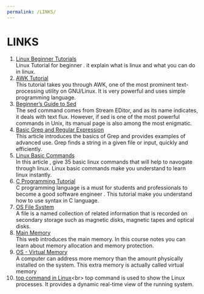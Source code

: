 ```yaml
---
permalink: /LINKS/
---
```

# LINKS
1. [Linux Beginner Tutorials](https://www.linux.org/forums/linux-beginner-tutorials.123/)<br>
Linux Tutorial for beginner . it explain what is linux and what you can do in linux.
2. [AWK Tutorial](https://www.tutorialspoint.com/awk/index.htm)<br>
This tutorial takes you through AWK, one of the most prominent text-processing utility on GNU/Linux. It is very powerful and uses simple programming language.
3. [Beginner’s Guide to Sed](https://www.maketecheasier.com/beginners-guide-to-sed-linux/)<br>
The sed command comes from Stream EDitor, and as its name indicates, it deals with text flux. However, if sed is one of the most powerful commands in Unix, its manual page is also among the most enigmatic.
4. [Basic Grep and Regular Expression](https://www.opensourceforu.com/2012/06/beginners-guide-gnu-grep-basics/) <br>
This article introduces the basics of Grep and provides examples of advanced use. Grep finds a string in a given file or input, quickly and efficiently.
5. [Linux Basic Commands](https://www.hostinger.com/tutorials/linux-commands#:~:text=Here%20is%20a%20list%20of%20basic%20Linux%20commands%3A,an%20absolute%20path%20is%20%2Fhome%2Fusername.%202.%20cd%20command)<br>
In this article , give 35 basic linux commands that will help to navogate through linux. Linux basic commands make you understand to learn linux instantly.
6. [C Programming Tutorial](https://www.tutorialspoint.com/cprogramming/index.htm)<br>
C programming language is a must for students and professionals to become a good software engineer . This tutorial make you understand how to use syntax in C language.
7. [OS File System](https://www.tutorialspoint.com/operating_system/os_file_system.htm)<br>
A file is a named collection of related information that is recorded on secondary storage such as magnetic disks, magnetic tapes and optical disks.
8. [Main Memory](https://www.cs.uic.edu/~jbell/CourseNotes/OperatingSystems/8_MainMemory.html)<br>
This web introduces the main memory. In this course notes you can learn about memory allocation and memory protection.
9. [OS - Virtual Memory](https://www.tutorialspoint.com/operating_system/os_virtual_memory.htm)<br>
A computer can address more memory than the amount physically installed on the system. This extra memory is actually called virtual memory
10. [top command in Linux](https://www.geeksforgeeks.org/top-command-in-linux-with-examples/#:~:text=top%20command%20is%20used%20to%20show%20the%20Linux,which%20are%20currently%20managed%20by%20the%20Linux%20Kernel.)<br>
top command is used to show the Linux processes. It provides a dynamic real-time view of the running system.
